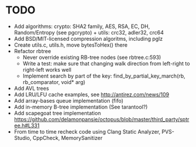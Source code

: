 # TODO

* Add algorithms: crypto: SHA2 family, AES, RSA, EC, DH, Random/Entropy (see pgcrypto) + utils: crc32, adler32, crc64
* Add BSD/MIT-licensed compression algoritms, including pglz
* Create utils.c, utils.h, move bytesToHex() there
* Refactor rbtree
	* Never override existing RB-tree nodes (see rbtree.c:593)
	* Write a test: make sure that changing walk direction from left-right to right-left works well
	* Implement search by part of the key: find\_by\_partial\_key\_march(rb, rb\_comparator, void\* arg)
* Add AVL trees
* Add LRU/LFU cache examples, see http://antirez.com/news/109
* Add array-bases queue implementation (fifo)
* Add in-memory B-tree implementation (See tarantool?)
* Add scapegoat tree implementation https://github.com/delamonpansie/octopus/blob/master/third_party/sptree.h#L331
* From time to time recheck code using Clang Static Analyzer, PVS-Studio, CppCheck, MemorySanitizer
